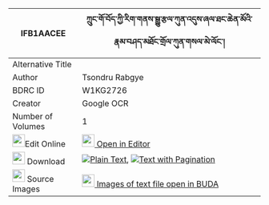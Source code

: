 |IFB1AACEE|ཀྲུང་གོ་བོད་ཀྱི་རིག་གནས་སྒྱུ་རྩལ་ཀུན་འདུས་ཞལ་ཐང་ཆེན་མོའི་རྣམ་བཤད་མཐོང་གྲོལ་ཀུན་གསལ་མེ་ལོང་། 
| --- | --- 
|Alternative Title |
|Author| Tsondru Rabgye
|BDRC ID | W1KG2726
|Creator | Google OCR
|Number of Volumes| 1
|<img width="25" src="https://img.icons8.com/color/25/000000/edit-property.png">Edit Online| [<img width="25" src="https://avatars.githubusercontent.com/u/45091458?s=200&v=4"> Open in Editor](http://editor.openpecha.org/IFB1AACEE)
|<img width="25" src="https://img.icons8.com/fluent/48/000000/download-2.png"/>  Download | [![](https://img.icons8.com/color/20/000000/txt.png)Plain Text](https://github.com/Openpecha/IFB1AACEE/releases/download/v1/trung_go_bo_kyi_rikne_gyutsal__plain_IFB1AACEE.zip), [![](https://img.icons8.com/color/20/000000/txt.png)Text with Pagination](https://github.com/Openpecha/IFB1AACEE/releases/download/v1/trung_go_bo_kyi_rikne_gyutsal__pages_IFB1AACEE.zip)
|<img width="25" src="https://img.icons8.com/plasticine/100/000000/pictures-folder.png"/>  Source Images | [<img width="25" src="https://library.bdrc.io/icons/BUDA-small.svg"> Images of text file open in BUDA](https://library.bdrc.io/show/bdr:W1KG2726)